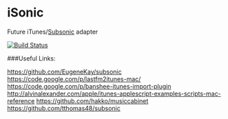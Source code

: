 iSonic
======

Future iTunes/[Subsonic](http://www.subsonic.org/pages/api.jsp) adapter

[![Build Status](https://travis-ci.org/deluan/iSonic.svg?branch=master)](https://travis-ci.org/deluan/iSonic)



###Useful Links:

https://github.com/EugeneKay/subsonic
https://code.google.com/p/lastfm2itunes-mac/
https://code.google.com/p/banshee-itunes-import-plugin
http://alvinalexander.com/apple/itunes-applescript-examples-scripts-mac-reference
https://github.com/hakko/musiccabinet
https://github.com/tthomas48/subsonic
